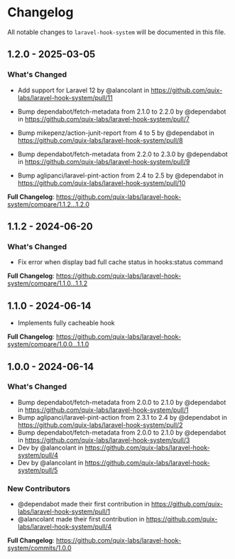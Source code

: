 # Changelog

All notable changes to `laravel-hook-system` will be documented in this file.

## 1.2.0 - 2025-03-05

### What's Changed

* Add support for Laravel 12 by @alancolant in https://github.com/quix-labs/laravel-hook-system/pull/11
  
* Bump dependabot/fetch-metadata from 2.1.0 to 2.2.0 by @dependabot in https://github.com/quix-labs/laravel-hook-system/pull/7
  
* Bump mikepenz/action-junit-report from 4 to 5 by @dependabot in https://github.com/quix-labs/laravel-hook-system/pull/8
  
* Bump dependabot/fetch-metadata from 2.2.0 to 2.3.0 by @dependabot in https://github.com/quix-labs/laravel-hook-system/pull/9
  
* Bump aglipanci/laravel-pint-action from 2.4 to 2.5 by @dependabot in https://github.com/quix-labs/laravel-hook-system/pull/10
  

**Full Changelog**: https://github.com/quix-labs/laravel-hook-system/compare/1.1.2...1.2.0

## 1.1.2 - 2024-06-20

### What's Changed

* Fix error when display bad full cache status in hooks:status command

**Full Changelog**: https://github.com/quix-labs/laravel-hook-system/compare/1.1.0...1.1.2

## 1.1.0 - 2024-06-14

* Implements fully cacheable hook

**Full Changelog**: https://github.com/quix-labs/laravel-hook-system/compare/1.0.0...1.1.0

## 1.0.0 - 2024-06-14

### What's Changed

* Bump dependabot/fetch-metadata from 2.0.0 to 2.1.0 by @dependabot in https://github.com/quix-labs/laravel-hook-system/pull/1
* Bump aglipanci/laravel-pint-action from 2.3.1 to 2.4 by @dependabot in https://github.com/quix-labs/laravel-hook-system/pull/2
* Bump dependabot/fetch-metadata from 2.0.0 to 2.1.0 by @dependabot in https://github.com/quix-labs/laravel-hook-system/pull/3
* Dev by @alancolant in https://github.com/quix-labs/laravel-hook-system/pull/4
* Dev by @alancolant in https://github.com/quix-labs/laravel-hook-system/pull/5

### New Contributors

* @dependabot made their first contribution in https://github.com/quix-labs/laravel-hook-system/pull/1
* @alancolant made their first contribution in https://github.com/quix-labs/laravel-hook-system/pull/4

**Full Changelog**: https://github.com/quix-labs/laravel-hook-system/commits/1.0.0
